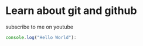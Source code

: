# Learn about git and github

subscribe to me on youtube

```javascript
console.log("Hello World"):
```